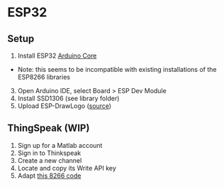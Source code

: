 # ESP32

## Setup
1. Install ESP32 [Arduino Core](https://github.com/espressif/arduino-esp32/blob/master/docs/arduino-ide/mac.md)
*  Note: this seems to be incompatible with existing installations of the ESP8266 libraries
3. Open Arduino IDE, select Board > ESP Dev Module
2. Install SSD1306 (see library folder)
4. Upload ESP-DrawLogo ([source](https://hackaday.io/project/26991-esp32-board-wifi-lora-32))

## ThingSpeak (WIP)

1. Sign up for a Matlab account
2. Sign in to Thinkspeak
3. Create a new channel
3. Locate and copy its Write API key
5. Adapt [this 8266 code](https://github.com/nothans/ESP8266/blob/master/examples/RSSI_to_ThingSpeak.ino)
